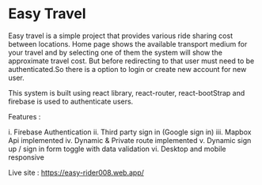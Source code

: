 # Easy Travel

Easy travel is a simple project that provides various ride sharing cost between locations. 
Home page shows the available transport medium for your travel and by selecting one of them the system will
show the approximate travel cost. But before redirecting to that user must need to be authenticated.So there is a option
to login or create new account for new user.

This system is built using react library, react-router, react-bootStrap and firebase is used to authenticate users.

Features :

i. Firebase Authentication
ii. Third party sign in (Google sign in)
iii. Mapbox Api implemented
iv. Dynamic & Private route implemented
v. Dynamic sign up / sign in form toggle with data validation
vi. Desktop and mobile responsive

Live site : https://easy-rider008.web.app/

